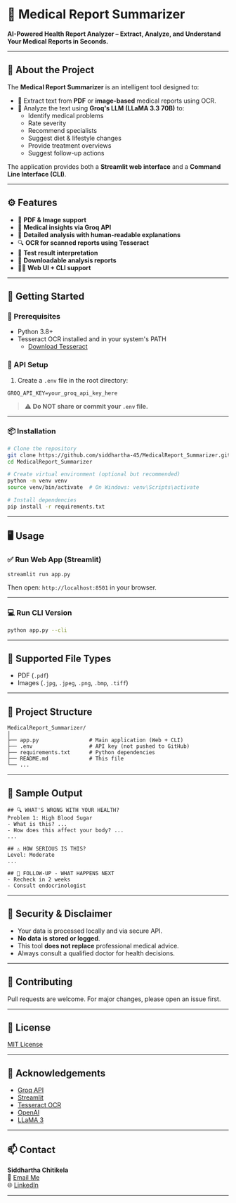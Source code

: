 
# 🏥 Medical Report Summarizer

**AI-Powered Health Report Analyzer – Extract, Analyze, and Understand Your Medical Reports in Seconds.**

---

## 🔬 About the Project

The **Medical Report Summarizer** is an intelligent tool designed to:
- 📄 Extract text from **PDF** or **image-based** medical reports using OCR.
- 🧠 Analyze the text using **Groq's LLM (LLaMA 3.3 70B)** to:
  - Identify medical problems
  - Rate severity
  - Recommend specialists
  - Suggest diet & lifestyle changes
  - Provide treatment overviews
  - Suggest follow-up actions

The application provides both a **Streamlit web interface** and a **Command Line Interface (CLI)**.

---

## ⚙️ Features

- 📑 **PDF & Image support**
- 🧠 **Medical insights via Groq API**
- 🧾 **Detailed analysis with human-readable explanations**
- 🔍 **OCR for scanned reports using Tesseract**
- 🧪 **Test result interpretation**
- 💾 **Downloadable analysis reports**
- 👨‍💻 **Web UI + CLI support**

---

## 🚀 Getting Started

### 🔧 Prerequisites

- Python 3.8+
- Tesseract OCR installed and in your system's PATH  
  - [Download Tesseract](https://github.com/tesseract-ocr/tesseract)

### 🔑 API Setup

1. Create a `.env` file in the root directory:
```
GROQ_API_KEY=your_groq_api_key_here
```

> ⚠️ **Do NOT share or commit your `.env` file.**

---

### 📦 Installation

```bash
# Clone the repository
git clone https://github.com/siddhartha-45/MedicalReport_Summarizer.git
cd MedicalReport_Summarizer

# Create virtual environment (optional but recommended)
python -m venv venv
source venv/bin/activate  # On Windows: venv\Scripts\activate

# Install dependencies
pip install -r requirements.txt
```

---

## 🖥️ Usage

### ✅ Run Web App (Streamlit)

```bash
streamlit run app.py
```

Then open: `http://localhost:8501` in your browser.

---

### 💻 Run CLI Version

```bash
python app.py --cli
```

---

## 📂 Supported File Types

- PDF (`.pdf`)
- Images (`.jpg`, `.jpeg`, `.png`, `.bmp`, `.tiff`)

---

## 📁 Project Structure

```
MedicalReport_Summarizer/
│
├── app.py                # Main application (Web + CLI)
├── .env                  # API key (not pushed to GitHub)
├── requirements.txt      # Python dependencies
├── README.md             # This file
└── ...
```

---

## 🧪 Sample Output

```
## 🔍 WHAT'S WRONG WITH YOUR HEALTH?
Problem 1: High Blood Sugar
- What is this? ...
- How does this affect your body? ...
...

## ⚠️ HOW SERIOUS IS THIS?
Level: Moderate
...

## 📅 FOLLOW-UP - WHAT HAPPENS NEXT
- Recheck in 2 weeks
- Consult endocrinologist
```

---

## 🔐 Security & Disclaimer

- Your data is processed locally and via secure API.
- **No data is stored or logged**.
- This tool **does not replace** professional medical advice.
- Always consult a qualified doctor for health decisions.

---

## 🤝 Contributing

Pull requests are welcome. For major changes, please open an issue first.

---

## 📃 License

[MIT License](LICENSE)

---

## 🙏 Acknowledgements

- [Groq API](https://groq.com/)
- [Streamlit](https://streamlit.io/)
- [Tesseract OCR](https://github.com/tesseract-ocr/tesseract)
- [OpenAI](https://openai.com/)
- [LLaMA 3](https://llama.meta.com/)

---

## 📫 Contact

**Siddhartha Chitikela**  
📧 [Email Me](mailto:chjvsidddhartha45@gmail.com)  
🌐 [LinkedIn](https://linkedin.com/in/chjvsidddhartha1545)

---
